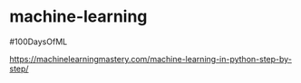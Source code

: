 # machine-learning
#100DaysOfML

https://machinelearningmastery.com/machine-learning-in-python-step-by-step/
